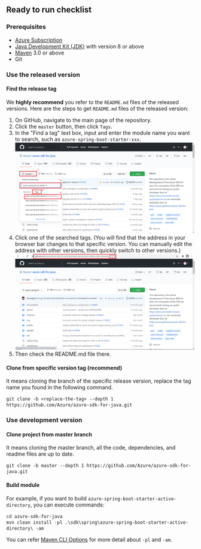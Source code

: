 ## Ready to run checklist

### Prerequisites
- [Azure Subscription][azure_subscription]
- [Java Development Kit (JDK)][jdk_link] with version 8 or above
- [Maven][maven] 3.0 or above
- Git

### Use the released version

#### Find the release tag
We **highly recommend** you refer to the `README.md` files of the released versions.
Here are the steps to get `README.md` files of the released version:  
  
1. On GitHub, navigate to the main page of the repository.  
1. Click the `master` button, then click `Tags`.   
1. In the "Find a tag" text box, input and enter the module name you want to search, such as `azure-spring-boot-starter-xxx`.  
![Search for tag](images/search-for-tag.png "Search for a tag")  
1. Click one of the searched tags. (You will find that the address in your browser bar changes to that specific version. You can manually edit the address with other versions, then quickly switch to other versions.)  
![Tag main page](images/tag-main-page.png "Main page of a tag")  
1. Then check the README.md file there.  

#### Clone from specific version tag (recommend)
It means cloning the branch of the specific release version, replace the tag name you found in the following command.

```shell script
git clone -b <replace-the-tag> --depth 1 https://github.com/Azure/azure-sdk-for-java.git
```

### Use development version

#### Clone project from master branch
It means cloning the master branch, all the code, dependencies, and readme files are up to date.

```shell script
git clone -b master --depth 1 https://github.com/Azure/azure-sdk-for-java.git
```

#### Build module

For example, if you want to build `azure-spring-boot-starter-active-directory`, you can execute commands:

```shell script
cd azure-sdk-for-java
mvn clean install -pl .\sdk\spring\azure-spring-boot-starter-active-directory\ -am
```

You can refer [Maven CLI Options] for more detail about `-pl` and `-am`.

[Maven CLI Options]: https://maven.apache.org/ref/3.1.0/maven-embedder/cli.html
[maven]: https://maven.apache.org/
[jdk_link]: https://docs.microsoft.com/java/azure/jdk/?view=azure-java-stable
[azure_subscription]: https://azure.microsoft.com/free
